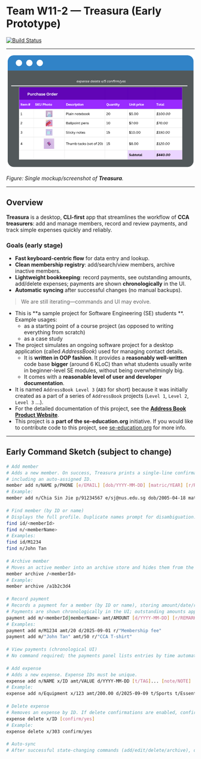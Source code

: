# Team W11-2 — Treasura (Early Prototype)

[![Build Status](https://github.com/AY2526S1-CS2103T-W11-2/tp/workflows/Java%20CI/badge.svg)](https://github.com/AY2526S1-CS2103T-W11-2/tp/actions)

---

![Ui](docs/images/Ui.png)

*Figure: Single mockup/screenshot of **Treasura**.*

---

## Overview

**Treasura** is a desktop, **CLI-first** app that streamlines the workflow of **CCA treasurers**: add and manage members, record and review payments, and track simple expenses quickly and reliably.

### Goals (early stage)

- **Fast keyboard-centric flow** for data entry and lookup.
- **Clean membership registry**: add/search/view members, archive inactive members.
- **Lightweight bookkeeping**: record payments, see outstanding amounts, add/delete expenses; payments are shown **chronologically** in the UI.
- **Automatic syncing** after successful changes (no manual backups).

> We are still iterating—commands and UI may evolve.

* This is **a sample project for Software Engineering (SE) students **.<br>
  Example usages:
  * as a starting point of a course project (as opposed to writing everything from scratch)
  * as a case study
* The project simulates an ongoing software project for a desktop application (called _AddressBook_) used for managing contact details.
  * It is **written in OOP fashion**. It provides a **reasonably well-written** code base **bigger** (around 6 KLoC) than what students usually write in beginner-level SE modules, without being overwhelmingly big.
  * It comes with a **reasonable level of user and developer documentation**.
* It is named `AddressBook Level 3` (`AB3` for short) because it was initially created as a part of a series of `AddressBook` projects (`Level 1`, `Level 2`, `Level 3` ...).
* For the detailed documentation of this project, see the **[Address Book Product Website](https://se-education.org/addressbook-level3)**.
* This project is a **part of the se-education.org** initiative. If you would like to contribute code to this project, see [se-education.org](https://se-education.org/#contributing-to-se-edu) for more info.
---

## Early Command Sketch (subject to change)

```bash
# Add member
# Adds a new member. On success, Treasura prints a single-line confirmation with all stored fields,
# including an auto-assigned ID.
member add n/NAME p/PHONE [e/EMAIL] [dob/YYYY-MM-DD] [matric/YEAR] [r/ROLE] [t/TAG]... [note/NOTE]
# Example:
member add n/Chia Sin Jie p/91234567 e/sj@nus.edu.sg dob/2005-04-18 matric/2024 r/treasurer t/dance t/year1 note/Prefers PayNow

# Find member (by ID or name)
# Displays the full profile. Duplicate names prompt for disambiguation.
find id/<memberId>
find n/<memberName>
# Examples:
find id/M1234
find n/John Tan

# Archive member
# Moves an active member into an archive store and hides them from the default list.
member archive /<memberId>
# Example:
member archive /a1b2c3d4

# Record payment
# Records a payment for a member (by ID or name), storing amount/date/remarks.
# Payments are shown chronologically in the UI; outstanding amounts appear in the profile.
payment add m/<memberId|memberName> amt/AMOUNT [d/YYYY-MM-DD] [r/REMARKS]
# Examples:
payment add m/M1234 amt/20 d/2025-09-01 r/"Membership fee"
payment add m/"John Tan" amt/50 r/"CCA T-shirt"

# View payments (chronological UI)
# No command required; the payments panel lists entries by time automatically.

# Add expense
# Adds a new expense. Expense IDs must be unique.
expense add n/NAME x/ID amt/VALUE d/YYYY-MM-DD [t/TAG]... [note/NOTE]
# Example:
expense add n/Equipment x/123 amt/200.00 d/2025-09-09 t/Sports t/Essential note/"Bought 5 basketballs"

# Delete expense
# Removes an expense by ID. If delete confirmations are enabled, confirm/yes is required.
expense delete x/ID [confirm/yes]
# Example:
expense delete x/303 confirm/yes

# Auto-sync
# After successful state-changing commands (add/edit/delete/archive), data is automatically saved to storage.